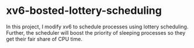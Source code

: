 # xv6-bosted-lottery-scheduling
In this project, I modify xv6 to schedule processes using lottery scheduling. Further, the scheduler will boost the priority of sleeping processes so they get their fair share of CPU time.
